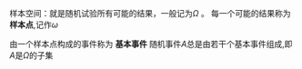 
样本空间：就是随机试验所有可能的结果，一般记为$\Omega$ 。
	每一个可能的结果称为**样本点**,记作$\omega$

由一个样本点构成的事件称为 **基本事件**
随机事件$A$总是由若干个基本事件组成,即$A$是$\Omega$的子集
